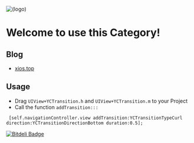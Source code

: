 ![(logo)](http://images2015.cnblogs.com/blog/627165/201512/627165-20151208150601246-154139815.jpg)
# Welcome to use this Category!

## Blog
* [xios.top](http://xios.top/ "牛逼的iOS博客")

## Usage
* Drag `UIView+YCTransition.h` and `UIView+YCTransition.m` to your Project
* Call the function `addTransition:::`
<pre><code> [self.navigationController.view addTransition:YCTransitionTypeCurl direction:YCTransitionDirectionBottom duration:0.5];</code></pre>



[![Bitdeli Badge](https://d2weczhvl823v0.cloudfront.net/yaochao/yctransition/trend.png)](https://bitdeli.com/free "Bitdeli Badge")

